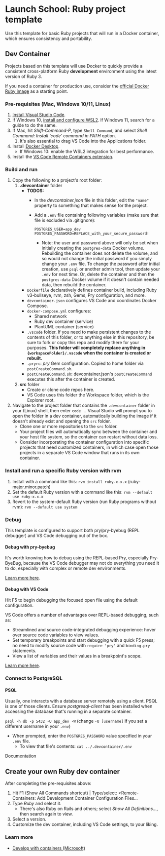 # Launch School: Ruby project template

Use this template for basic Ruby projects that will run in a Docker container, which ensures consistency and portability.

## Dev Container

Projects based on this template will use Docker to quickly provide a consistent cross-platform Ruby **development** environment using the latest version of Ruby 3.

If you need a container for production use, consider the [official Docker Ruby image](https://hub.docker.com/_/ruby) as a starting point.

### Pre-requisites (Mac, Windows 10/11, Linux)

1. [Install Visual Studio Code](https://code.visualstudio.com/).
2. If Windows 10, [install and configure WSL2](https://docs.microsoft.com/en-us/windows/wsl/install-win10). If Windows 11, search for a guide to do the same.
3. If Mac, hit *Shift-Command-P*, type `Shell Command`, and select *Shell Command: Install 'code' command in PATH* option.
   1. It's also essential to drag VS Code into the Applications folder.
4. Install [Docker Desktop](https://www.docker.com/products/docker-desktop).
   - If Windows 10: enable the WSL2 integration for best performance.
5. Install the [VS Code Remote Containers extension](https://marketplace.visualstudio.com/items?itemName=ms-vscode-remote.remote-containers).

### Build and run

1. Copy the following to a project's root folder:
   1. **.devcontainer** folder
      - **TODOS:**
        - In the *devcontainer.json* file in this folder, edit the `"name"` property to something that makes sense for the project.
        - Add a `.env` file containing following variables (make sure that file is excluded via .gitignore):

          ```text
          POSTGRES_USER=app_dev
          POSTGRES_PASSWORD=REPLACE_with_your_secure_password!
          ```

          - Note: the user and password above will only be set when initially creating the `postgres-data` Docker volume. Rebuilding the container does not delete the volume, and so would not change the initial password if you simply change your `.env` file. To change the password after initial creation, use `psql` or another admin tool, then update your `.env` for next time. Or, delete the container and then the `postgres-data` Docker volume if it doesn't contain needed data, then rebuild the container.
      - `Dockerfile` declaratively defines container build, including Ruby v3-bullseye, rvm, zsh, Gems, Pry configuration, and more.
      - `devcontainer.json` configures VS Code and coordinates Docker Compose.
      - `docker-compose.yml` configures:
        - Shared network
        - Ruby dev container (service)
        - PlantUML container (service)
      - `.vscode` folder. If you need to make persistent changes to the contents of this folder, or to anything else in this repository, be sure to fork or copy this repo and modify there for your purposes. **This folder will completely replace anything in `{workspaceFolder}/.vscode` when the container is created or rebuilt.**
      - `.pryrc`: *pry* Gem configuration. Copied to home folder via `postCreateCommand.sh`.
      - `postCreateCommand.sh`: devcontainer.json's `postCreateCommand` executes this after the container is created.
   2. **src** folder
      - Create or clone code repos here.
      - VS Code uses this folder the Workspace folder, which is the Explorer root.
2. Navigate to the project folder that contains the `.devcontainer` folder in your (Linux) shell, then enter `code .`. Visual Studio will prompt you to open the folder in a dev container, automatically building the image if it doesn't already exist and opening the `src` folder.
   - Clone one or more repositories to the `src` folder.
   - Your project files will automatically sync between the container and your host file system, so the container can restart without data loss.
   - Consider incorporating the container configuration into specific projects that need customized containers, in which case open those projects in a separate VS Code window that runs in its own container.

### Install and run a specific Ruby version with rvm

1. Install with a command like this: `rvm install ruby-x.x.x` (ruby-major.minor.patch)
2. Set the default Ruby version with a command like this: `rvm --default use ruby-x.x.x`
3. Revert to the system-default Ruby version (run Ruby programs without rvm): `rvm --default use system`

### Debug

This template is configured to support both pry/pry-byebug (REPL debugger) and VS Code debugging out of the box.

#### Debug with pry-byebug

It's worth knowing how to debug using the REPL-based Pry, especially Pry-ByeBug, because the VS Code debugger may not do everything you need it to do, especially with complex or remote dev environments.

[Learn more here](https://github.com/deivid-rodriguez/pry-byebug).

#### Debug with VS Code

Hit F5 to begin debugging the focused open file using the default configuration.

VS Code offers a number of advantages over REPL-based debugging, such as:

- Streamlined and source code-integrated debugging experience: hover over source code variables to view values.
- Set temporary breakpoints and start debugging with a quick F5 press; no need to modify source code with `require 'pry'` and `binding.pry` statements.
- View a list of variables and their values in a breakpoint's scope.

[Learn more here](https://code.visualstudio.com/docs/editor/debugging).

### Connect to PostgreSQL

#### PSQL

Usually, one interacts with a database server remotely using a client. PSQL is one of those clients. Ensure *postgresql-client* has been installed when accessing the database that's running in a separate container.

`psql -h db -p 5432 -U app_dev -W` (change `-U [username]` if you set a different username in your `.env`)

- When prompted, enter the `POSTGRES_PASSWORD` value specified in your `.env` file.
  - To view that file's contents: `cat ../.devcontainer/.env`

[Documentation](https://www.postgresql.org/docs/current/app-psql.html)


## Create your own Ruby dev container

After completing the pre-requisites above:

1. Hit F1 (Show All Commands shortcut) | Type/select: >Remote-Containers: Add Development Container Configuration Files...
2. Type *Ruby* and select it.
   - There's also Ruby on Rails and others; select *Show All Definitions...*, then search again to view.
3. Select a version.
4. Customize the dev container, including VS Code settings, to your liking.

### Learn more

- [Develop with containers (Microsoft)](https://code.visualstudio.com/learn/develop-cloud/containers)
